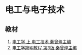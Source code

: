 # 电工与电子技术

## 教材

1. [电工学 上 电工技术 秦曾煌主编](https://www.lanzouw.com/b02oifmob)
2. [电工学简明教程 第3版 秦曾煌主编](https://www.lanzouw.com/b02oifmob)

